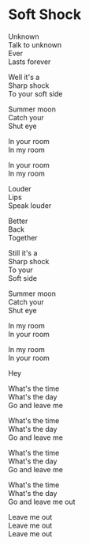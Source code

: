 # Soft Shock  

Unknown  
Talk to unknown  
Ever  
Lasts forever  

Well it's a  
Sharp shock  
To your soft side  

Summer moon  
Catch your  
Shut eye  

In your room  
In my room  

In your room  
In my room  

Louder  
Lips  
Speak louder  

Better  
Back  
Together  

Still it's a  
Sharp shock  
To your  
Soft side  

Summer moon  
Catch your  
Shut eye  

In my room  
In your room  

In my room  
In your room  

Hey  

What's the time  
What's the day  
Go and leave me  

What's the time  
What's the day  
Go and leave me  

What's the time  
What's the day  
Go and leave me  

What's the time  
What's the day  
Go and leave me out  

Leave me out  
Leave me out  
Leave me out  
